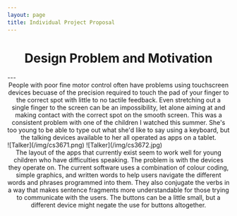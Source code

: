 ```yaml
---
layout: page
title: Individual Project Proposal
---
```

<center><h1>Design Problem and Motivation</h1></center>  
---
<center> People with poor fine motor control often have problems using touchscreen devices becuase of the precision required to touch the pad of your finger to the correct spot with little to no tactile feedback. Even stretching out a single finger to the screen can be an impossibility, let alone aiming at and making contact with the correct spot on the smooth screen. This was a consistent problem with one of the children I watched this summer. She's too young to be able to type out what she'd like to say using a keyboard, but the talking devices available to her all operated as apps on a tablet.  </center>
![Talker](/img/cs3671.png) ![Talker](/img/cs3672.jpg)
<center>The layout of the apps that currently exist seem to work well for young children who have difficulties speaking. The problem is with the devices they operate on. The current software uses a combination of colour coding, simple graphics, and written words to help users navigate the different words and phrases programmed into them. They also conjugate the verbs in a way that makes sentence fragments more understandable for those trying to communicate with the users. The buttons can be a little small, but a different device might negate the use for buttons altogether. </center>
